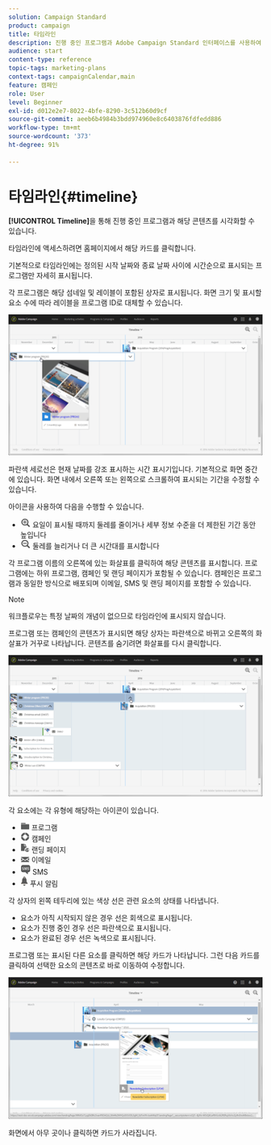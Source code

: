 ```yaml
---
solution: Campaign Standard
product: campaign
title: 타임라인
description: 진행 중인 프로그램과 Adobe Campaign Standard 인터페이스를 사용하여 콘텐츠를 시각화하는 방법을 알아봅니다.
audience: start
content-type: reference
topic-tags: marketing-plans
context-tags: campaignCalendar,main
feature: 캠페인
role: User
level: Beginner
exl-id: d012e2e7-8022-4bfe-8290-3c512b60d9cf
source-git-commit: aeeb6b4984b3bdd974960e8c6403876fdfedd886
workflow-type: tm+mt
source-wordcount: '373'
ht-degree: 91%

---
```


# 타임라인{#timeline}

**[!UICONTROL Timeline]**&#x200B;을 통해 진행 중인 프로그램과 해당 콘텐츠를 시각화할 수 있습니다.

타임라인에 액세스하려면 홈페이지에서 해당 카드를 클릭합니다.

기본적으로 타임라인에는 정의된 시작 날짜와 종료 날짜 사이에 시간순으로 표시되는 프로그램만 자세히 표시됩니다.

각 프로그램은 해당 섬네일 및 레이블이 포함된 상자로 표시됩니다. 화면 크기 및 표시할 요소 수에 따라 레이블을 프로그램 ID로 대체할 수 있습니다.

![](assets/timeline_1.png)

파란색 세로선은 현재 날짜를 강조 표시하는 시간 표시기입니다. 기본적으로 화면 중간에 있습니다. 화면 내에서 오른쪽 또는 왼쪽으로 스크롤하여 표시되는 기간을 수정할 수 있습니다.

아이콘을 사용하여 다음을 수행할 수 있습니다.

* ![](assets/timeline_zoom_in.png) 요일이 표시될 때까지 둘레를 줄이거나 세부 정보 수준을 더 제한된 기간 동안 높입니다
* ![](assets/timeline_zoom_out.png) 둘레를 늘리거나 더 큰 시간대를 표시합니다

각 프로그램 이름의 오른쪽에 있는 화살표를 클릭하여 해당 콘텐츠를 표시합니다. 프로그램에는 하위 프로그램, 캠페인 및 랜딩 페이지가 포함될 수 있습니다. 캠페인은 프로그램과 동일한 방식으로 배포되며 이메일, SMS 및 랜딩 페이지를 포함할 수 있습니다.

>[!NOTE]
>
>워크플로우는 특정 날짜의 개념이 없으므로 타임라인에 표시되지 않습니다.

프로그램 또는 캠페인의 콘텐츠가 표시되면 해당 상자는 파란색으로 바뀌고 오른쪽의 화살표가 거꾸로 나타납니다. 콘텐츠를 숨기려면 화살표를 다시 클릭합니다.

![](assets/timeline_2.png)

각 요소에는 각 유형에 해당하는 아이콘이 있습니다.

* ![](assets/timeline_program_icon.png) 프로그램
* ![](assets/timeline_campaign_icon.png) 캠페인
* ![](assets/timeline_lp_icon.png) 랜딩 페이지
* ![](assets/timeline_email_icon.png) 이메일
* ![](assets/timeline_sms_icon.png) SMS
* ![](assets/timeline_push_icon.png) 푸시 알림

각 상자의 왼쪽 테두리에 있는 색상 선은 관련 요소의 상태를 나타냅니다.

* 요소가 아직 시작되지 않은 경우 선은 회색으로 표시됩니다.
* 요소가 진행 중인 경우 선은 파란색으로 표시됩니다.
* 요소가 완료된 경우 선은 녹색으로 표시됩니다.

프로그램 또는 표시된 다른 요소를 클릭하면 해당 카드가 나타납니다. 그런 다음 카드를 클릭하여 선택한 요소의 콘텐츠로 바로 이동하여 수정합니다.

![](assets/timeline_3.png)

화면에서 아무 곳이나 클릭하면 카드가 사라집니다.
